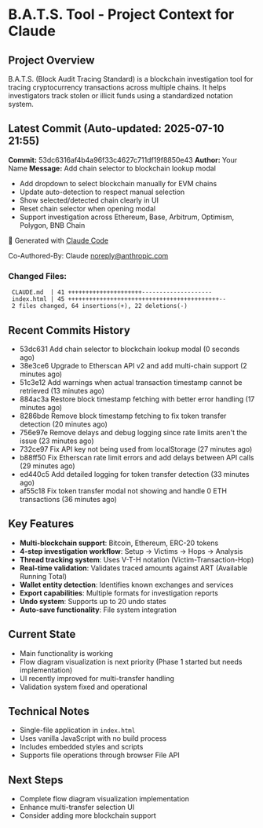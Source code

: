 # B.A.T.S. Tool - Project Context for Claude

## Project Overview
B.A.T.S. (Block Audit Tracing Standard) is a blockchain investigation tool for tracing cryptocurrency transactions across multiple chains. It helps investigators track stolen or illicit funds using a standardized notation system.

## Latest Commit (Auto-updated: 2025-07-10 21:55)

**Commit:** 53dc6316af4b4a96f33c4627c711df19f8850e43
**Author:** Your Name
**Message:** Add chain selector to blockchain lookup modal

- Add dropdown to select blockchain manually for EVM chains
- Update auto-detection to respect manual selection
- Show selected/detected chain clearly in UI
- Reset chain selector when opening modal
- Support investigation across Ethereum, Base, Arbitrum, Optimism, Polygon, BNB Chain

🤖 Generated with [Claude Code](https://claude.ai/code)

Co-Authored-By: Claude <noreply@anthropic.com>

### Changed Files:
```
 CLAUDE.md  | 41 +++++++++++++++++++++--------------------
 index.html | 45 +++++++++++++++++++++++++++++++++++++++++++--
 2 files changed, 64 insertions(+), 22 deletions(-)
```

## Recent Commits History

- 53dc631 Add chain selector to blockchain lookup modal (0 seconds ago)
- 38e3ce6 Upgrade to Etherscan API v2 and add multi-chain support (2 minutes ago)
- 51c3e12 Add warnings when actual transaction timestamp cannot be retrieved (13 minutes ago)
- 884ac3a Restore block timestamp fetching with better error handling (17 minutes ago)
- 8286bde Remove block timestamp fetching to fix token transfer detection (20 minutes ago)
- 756e97e Remove delays and debug logging since rate limits aren't the issue (23 minutes ago)
- 732ce97 Fix API key not being used from localStorage (27 minutes ago)
- b88ff50 Fix Etherscan rate limit errors and add delays between API calls (29 minutes ago)
- ed440c5 Add detailed logging for token transfer detection (33 minutes ago)
- af55c18 Fix token transfer modal not showing and handle 0 ETH transactions (36 minutes ago)

## Key Features
- **Multi-blockchain support**: Bitcoin, Ethereum, ERC-20 tokens
- **4-step investigation workflow**: Setup → Victims → Hops → Analysis
- **Thread tracking system**: Uses V-T-H notation (Victim-Transaction-Hop)
- **Real-time validation**: Validates traced amounts against ART (Available Running Total)
- **Wallet entity detection**: Identifies known exchanges and services
- **Export capabilities**: Multiple formats for investigation reports
- **Undo system**: Supports up to 20 undo states
- **Auto-save functionality**: File system integration

## Current State
- Main functionality is working
- Flow diagram visualization is next priority (Phase 1 started but needs implementation)
- UI recently improved for multi-transfer handling
- Validation system fixed and operational

## Technical Notes
- Single-file application in `index.html`
- Uses vanilla JavaScript with no build process
- Includes embedded styles and scripts
- Supports file operations through browser File API

## Next Steps
- Complete flow diagram visualization implementation
- Enhance multi-transfer selection UI
- Consider adding more blockchain support
